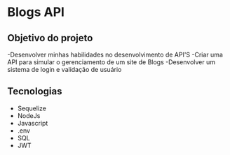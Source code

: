 # Blogs API

## Objetivo do projeto

-Desenvolver minhas habilidades no desenvolvimento de API'S
-Criar uma API para simular o gerenciamento de um site de Blogs
-Desenvolver um sistema de login e validação de usuário

## Tecnologias
- Sequelize
- NodeJs
- Javascript
- .env
- SQL
- JWT
